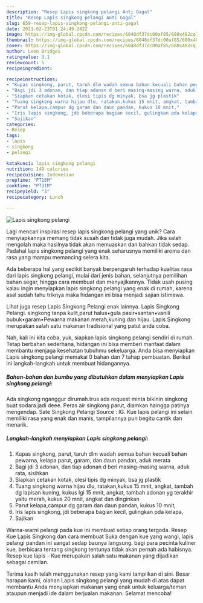 ```yaml
---
description: "Resep Lapis singkong pelangi Anti Gagal"
title: "Resep Lapis singkong pelangi Anti Gagal"
slug: 659-resep-lapis-singkong-pelangi-anti-gagal
date: 2021-02-23T01:24:49.242Z
image: https://img-global.cpcdn.com/recipes/6048df37dc00af85/680x482cq70/lapis-singkong-pelangi-foto-resep-utama.jpg
thumbnail: https://img-global.cpcdn.com/recipes/6048df37dc00af85/680x482cq70/lapis-singkong-pelangi-foto-resep-utama.jpg
cover: https://img-global.cpcdn.com/recipes/6048df37dc00af85/680x482cq70/lapis-singkong-pelangi-foto-resep-utama.jpg
author: Leon Bridges
ratingvalue: 3.1
reviewcount: 5
recipeingredient:

recipeinstructions:
- "Kupas singkong, parut, taruh dlm wadah semua bahan kecuali bahan pewarna, kelapa parut, garam, dan daun pandan, aduk merata"
- "Bagi jdi 3 adonan, dan tiap adonan d beri masing-masing warna, aduk rata, sisihkan"
- "Siapkan cetakan kotak, olesi tipis dg minyak, bsa jg plastik"
- "Tuang singkong warna hijau dlu, ratakan,kukus 15 mnit, angkat, tambah dg lapisan kuning, kukus lgi 15 mnit, angkat, tambah adonan yg terakhir yaitu merah, kukus 20 mnit, angkat dan dinginkan"
- "Parut kelapa,campur dg garam dan daun pandan, kukus 10 mnit,"
- "Iris lapis singkong, jdi beberapa bagian kecil, gulingkan pda kelapa,"
- "Sajikan"
categories:
- Resep
tags:
- lapis
- singkong
- pelangi

katakunci: lapis singkong pelangi 
nutrition: 149 calories
recipecuisine: Indonesian
preptime: "PT16M"
cooktime: "PT31M"
recipeyield: "3"
recipecategory: Lunch

---
```



![Lapis singkong pelangi](https://img-global.cpcdn.com/recipes/6048df37dc00af85/680x482cq70/lapis-singkong-pelangi-foto-resep-utama.jpg)

Lagi mencari inspirasi resep lapis singkong pelangi yang unik? Cara menyiapkannya memang tidak susah dan tidak juga mudah. Jika salah mengolah maka hasilnya tidak akan memuaskan dan bahkan tidak sedap. Padahal lapis singkong pelangi yang enak seharusnya memiliki aroma dan rasa yang mampu memancing selera kita.

Ada beberapa hal yang sedikit banyak berpengaruh terhadap kualitas rasa dari lapis singkong pelangi, mulai dari jenis bahan, selanjutnya pemilihan bahan segar, hingga cara membuat dan menyajikannya. Tidak usah pusing kalau ingin menyiapkan lapis singkong pelangi yang enak di rumah, karena asal sudah tahu triknya maka hidangan ini bisa menjadi sajian istimewa.

Lihat juga resep Lapis Singkong Pelangi enak lainnya. Lapis Singkong Pelangi. singkong tanpa kulit,parut halus•gula pasir•santan•vanili bubuk•garam•Pewarna makanan merah,kuning dan hijau. Lapis Singkong merupakan salah satu makanan tradisional yang patut anda coba.


Nah, kali ini kita coba, yuk, siapkan lapis singkong pelangi sendiri di rumah. Tetap berbahan sederhana, hidangan ini bisa memberi manfaat dalam membantu menjaga kesehatan tubuhmu sekeluarga. Anda bisa menyiapkan Lapis singkong pelangi memakai 0 bahan dan 7 tahap pembuatan. Berikut ini langkah-langkah untuk membuat hidangannya.

<!--inarticleads1-->

##### Bahan-bahan dan bumbu yang dibutuhkan dalam menyiapkan Lapis singkong pelangi:



Ada singkong nganggur dirumah.trus ada request minta bikinin singkong buat sodara.jadi deee. Peras air singkong parut, diamkan haingga patinya mengendap. Sate Singkong Pelangi Source : IG. Kue lapis pelangi ini selain memiliki rasa yang enak dan manis, tampilannya pun begitu cantik dan menarik. 

<!--inarticleads2-->

##### Langkah-langkah menyiapkan Lapis singkong pelangi:

1. Kupas singkong, parut, taruh dlm wadah semua bahan kecuali bahan pewarna, kelapa parut, garam, dan daun pandan, aduk merata
1. Bagi jdi 3 adonan, dan tiap adonan d beri masing-masing warna, aduk rata, sisihkan
1. Siapkan cetakan kotak, olesi tipis dg minyak, bsa jg plastik
1. Tuang singkong warna hijau dlu, ratakan,kukus 15 mnit, angkat, tambah dg lapisan kuning, kukus lgi 15 mnit, angkat, tambah adonan yg terakhir yaitu merah, kukus 20 mnit, angkat dan dinginkan
1. Parut kelapa,campur dg garam dan daun pandan, kukus 10 mnit,
1. Iris lapis singkong, jdi beberapa bagian kecil, gulingkan pda kelapa,
1. Sajikan


Warna-warni pelangi pada kue ini membuat setiap orang tergoda. Resep Kue Lapis Singkong dan cara membuat Suka dengan kue yang wangi, lapis pelangi pandan ini sangat sedap baunya langsung. bagi para pecinta kuliner kue, berbicara tentang singkong tentunya tidak akan pernah ada habisnya. Resep kue lapis - Kue merupakan salah satu makanan yang dijadikan sebagai cemilan. 

Terima kasih telah menggunakan resep yang kami tampilkan di sini. Besar harapan kami, olahan Lapis singkong pelangi yang mudah di atas dapat membantu Anda menyiapkan makanan yang enak untuk keluarga/teman ataupun menjadi ide dalam berjualan makanan. Selamat mencoba!
